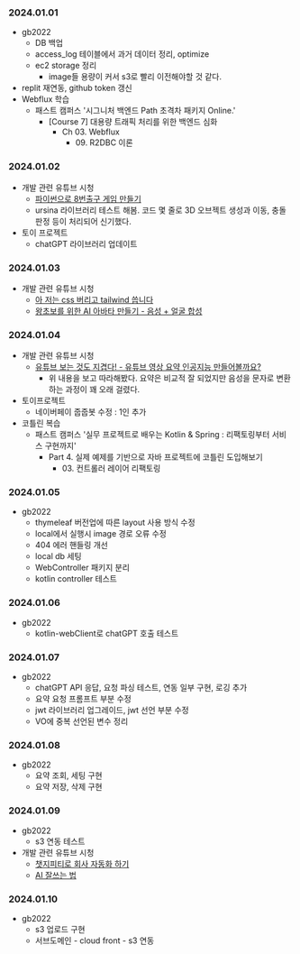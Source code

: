 ### 2024.01.01
- gb2022
  - DB 백업
  - access_log 테이블에서 과거 데이터 정리, optimize
  - ec2 storage 정리
    - image들 용량이 커서 s3로 빨리 이전해야할 것 같다.
- replit 재연동, github token 갱신
- Webflux 학습
  - 패스트 캠퍼스 '시그니처 백엔드 Path 초격차 패키지 Online.'
    - [Course 7] 대용량 트래픽 처리를 위한 백엔드 심화
      - Ch 03. Webflux
        - 09\. R2DBC 이론

### 2024.01.02
- 개발 관련 유튜브 시청
  - [파이썬으로 8번출구 게임 만들기](https://youtu.be/73Xevu1DVyg?si=J9taOA9bf9UUG9fr)
  - ursina 라이브러리 테스트 해봄. 코드 몇 줄로 3D 오브젝트 생성과 이동, 충돌 판정 등이 처리되어 신기했다.
- 토이 프로젝트
  - chatGPT 라이브러리 업데이트

### 2024.01.03
- 개발 관련 유튜브 시청
  - [아 저는 css 버리고 tailwind 씁니다](https://youtu.be/--D4WMPEIZI?si=v7xRyf_BrzU1YMWY)
  - [왕초보를 위한 AI 아바타 만들기 - 음성 + 얼굴 합성](https://youtu.be/--D4WMPEIZI?si=v7xRyf_BrzU1YMWY)

### 2024.01.04
- 개발 관련 유튜브 시청
  - [유튜브 보는 것도 지겹다! - 유튜브 영상 요약 인공지능 만들어볼까요?](https://youtu.be/g77Ob5_hPKE?si=QeEo1OJ1RoYRP8f9)
    - 위 내용을 보고 따라해봤다. 요약은 비교적 잘 되었지만 음성을 문자로 변환하는 과정이 꽤 오래 걸렸다.
- 토이프로젝트
  - 네이버페이 줍줍봇 수정 : 1인 추가
- 코틀린 복습
  - 패스트 캠퍼스 '실무 프로젝트로 배우는 Kotlin & Spring : 리팩토링부터 서비스 구현까지'
    - Part 4. 실제 예제를 기반으로 자바 프로젝트에 코틀린 도입해보기
      - 03\. 컨트롤러 레이어 리팩토링

### 2024.01.05
- gb2022
  - thymeleaf 버전업에 따른 layout 사용 방식 수정
  - local에서 실행시 image 경로 오류 수정
  - 404 에러 핸들링 개선
  - local db 세팅
  - WebController 패키지 분리
  - kotlin controller 테스트

### 2024.01.06
- gb2022
  - kotlin-webClient로 chatGPT 호출 테스트

### 2024.01.07
- gb2022
  - chatGPT API 응답, 요청 파싱 테스트, 연동 일부 구현, 로깅 추가
  - 요약 요청 프롬프트 부분 수정
  - jwt 라이브러리 업그레이드, jwt 선언 부분 수정
  - VO에 중복 선언된 변수 정리

### 2024.01.08
- gb2022
  - 요약 조회, 세팅 구현
  - 요약 저장, 삭제 구현

### 2024.01.09
- gb2022
  - s3 연동 테스트
- 개발 관련 유튜브 시청
  - [챗지피티로 회사 자동화 하기](https://youtu.be/d5dUFjxouQ0?si=DwKjUe-2i4ctvKOK)
  - [AI 잘쓰는 법](https://youtu.be/_ACi7PWP6nc?si=IEpnFI9HA97D4QRn)

### 2024.01.10
- gb2022
  - s3 업로드 구현
  - 서브도메인 - cloud front - s3 연동

